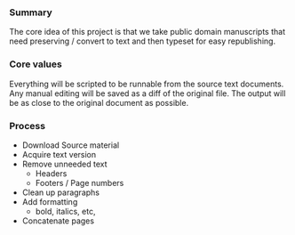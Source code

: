 ### Summary

The core idea of this project is that we take public domain manuscripts that need preserving / convert to text and then typeset for easy republishing.

### Core values

Everything will be scripted to be runnable from the source text documents.
Any manual editing will be saved as a diff of the original file.
The output will be as close to the original document as possible.

### Process

* Download Source material
* Acquire text version
* Remove unneeded text 
	* Headers
	* Footers / Page numbers
* Clean up paragraphs
* Add formatting
	* bold, italics, etc,
* Concatenate pages